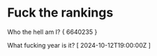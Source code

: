 # Fuck the rankings

Who the hell am I?
{ 6640235 }

What fucking year is it?
[ 2024-10-12T19:00:00Z ]
